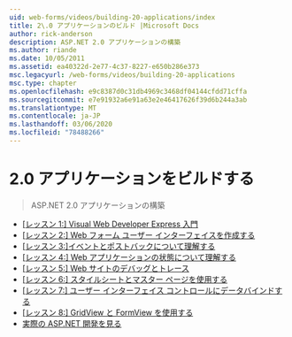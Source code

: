 ```yaml
---
uid: web-forms/videos/building-20-applications/index
title: 2\.0 アプリケーションのビルド |Microsoft Docs
author: rick-anderson
description: ASP.NET 2.0 アプリケーションの構築
ms.author: riande
ms.date: 10/05/2011
ms.assetid: ea40322d-2e77-4c37-8227-e650b286e373
msc.legacyurl: /web-forms/videos/building-20-applications
msc.type: chapter
ms.openlocfilehash: e9c8387d0c31db4969c3468df04144cfdd71cffa
ms.sourcegitcommit: e7e91932a6e91a63e2e46417626f39d6b244a3ab
ms.translationtype: MT
ms.contentlocale: ja-JP
ms.lasthandoff: 03/06/2020
ms.locfileid: "78488266"
---
```

# <a name="building-20-applications"></a>2\.0 アプリケーションをビルドする

> ASP.NET 2.0 アプリケーションの構築

- [[レッスン 1:] Visual Web Developer Express 入門](lesson-1-getting-started-with-visual-web-developer-express.md)
- [[レッスン 2:] Web フォーム ユーザー インターフェイスを作成する](lesson-2-creating-a-web-forms-user-interface.md)
- [[レッスン 3:]イベントとポストバックについて理解する](lesson-3-understanding-more-about-events-and-postback.md)
- [[レッスン 4:] Web アプリケーションの状態について理解する](lesson-4-understanding-web-application-state.md)
- [[レッスン 5:] Web サイトのデバッグとトレース](lesson-5-debugging-and-tracing-your-website.md)
- [[レッスン 6:] スタイルシートとマスター ページを使用する](lesson-6-working-with-stylesheets-and-master-pages.md)
- [[レッスン 7:] ユーザー インターフェイス コントロールにデータバインドする](lesson-7-databinding-to-user-interface-controls.md)
- [[レッスン 8:] GridView と FormView を使用する](lesson-8-working-with-the-gridview-and-formview.md)
- [実際の ASP.NET 開発を見る](watch-aspnet-development-in-action.md)
